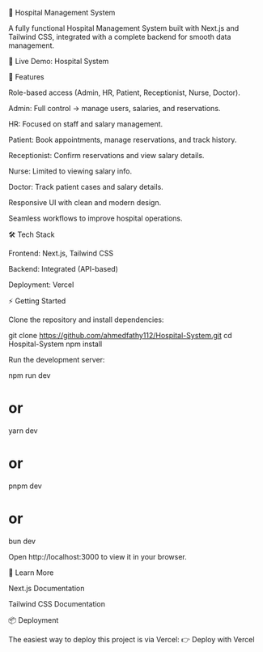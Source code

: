 🏥 Hospital Management System

A fully functional Hospital Management System built with Next.js and Tailwind CSS, integrated with a complete backend for smooth data management.

🔗 Live Demo: Hospital System

🚀 Features

Role-based access (Admin, HR, Patient, Receptionist, Nurse, Doctor).

Admin: Full control → manage users, salaries, and reservations.

HR: Focused on staff and salary management.

Patient: Book appointments, manage reservations, and track history.

Receptionist: Confirm reservations and view salary details.

Nurse: Limited to viewing salary info.

Doctor: Track patient cases and salary details.

Responsive UI with clean and modern design.

Seamless workflows to improve hospital operations.

🛠️ Tech Stack

Frontend: Next.js, Tailwind CSS

Backend: Integrated (API-based)

Deployment: Vercel

⚡ Getting Started

Clone the repository and install dependencies:

git clone https://github.com/ahmedfathy112/Hospital-System.git
cd Hospital-System
npm install


Run the development server:

npm run dev
# or
yarn dev
# or
pnpm dev
# or
bun dev


Open http://localhost:3000
 to view it in your browser.

📖 Learn More

Next.js Documentation

Tailwind CSS Documentation

📦 Deployment

The easiest way to deploy this project is via Vercel:
👉 Deploy with Vercel
